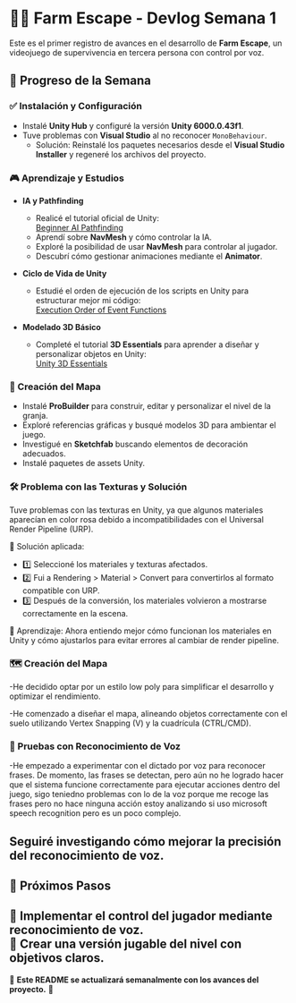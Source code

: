 # 🧟‍♂️ Farm Escape - Devlog Semana 1  

Este es el primer registro de avances en el desarrollo de **Farm Escape**, un videojuego de supervivencia en tercera persona con control por voz.  

## 🚀 Progreso de la Semana  

### ✅ Instalación y Configuración  
- Instalé **Unity Hub** y configuré la versión **Unity 6000.0.43f1**.  
- Tuve problemas con **Visual Studio** al no reconocer `MonoBehaviour`.  
  - Solución: Reinstalé los paquetes necesarios desde el **Visual Studio Installer** y regeneré los archivos del proyecto.  

### 🎮 Aprendizaje y Estudios  
- **IA y Pathfinding**  
  - Realicé el tutorial oficial de Unity:  
    [Beginner AI Pathfinding](https://learn.unity.com/project/beginner-ai-pathfinding)  
  - Aprendí sobre **NavMesh** y cómo controlar la IA.  
  - Exploré la posibilidad de usar **NavMesh** para controlar al jugador.  
  - Descubrí cómo gestionar animaciones mediante el **Animator**.  

- **Ciclo de Vida de Unity**  
  - Estudié el orden de ejecución de los scripts en Unity para estructurar mejor mi código:  
    [Execution Order of Event Functions](https://docs.huihoo.com/unity/5.5/Documentation/Manual/ExecutionOrder.html)  

- **Modelado 3D Básico**  
  - Completé el tutorial **3D Essentials** para aprender a diseñar y personalizar objetos en Unity:  
    [Unity 3D Essentials](https://learn.unity.com/pathway/unity-essentials/unit/3d-essentials?version=6)  

### 🔨 Creación del Mapa  
- Instalé **ProBuilder** para construir, editar y personalizar el nivel de la granja.
- Exploré referencias gráficas y busqué modelos 3D para ambientar el juego.  
- Investigué en **Sketchfab** buscando elementos de decoración adecuados.
- Instalé paquetes de assets Unity.
  
### 🛠️ Problema con las Texturas y Solución
Tuve problemas con las texturas en Unity, ya que algunos materiales aparecían en color rosa debido a incompatibilidades con el Universal Render Pipeline (URP).

📌 Solución aplicada:
- 1️⃣ Seleccioné los materiales y texturas afectados.
- 2️⃣ Fui a Rendering > Material > Convert para convertirlos al formato compatible con URP.
- 3️⃣ Después de la conversión, los materiales volvieron a mostrarse correctamente en la escena.

🔎 Aprendizaje: Ahora entiendo mejor cómo funcionan los materiales en Unity y cómo ajustarlos para evitar errores al cambiar de render pipeline.

### 🗺️ Creación del Mapa
-He decidido optar por un estilo low poly para simplificar el desarrollo y optimizar el rendimiento.

-He comenzado a diseñar el mapa, alineando objetos correctamente con el suelo utilizando Vertex Snapping (V) y la cuadrícula (CTRL/CMD).

### 🎤 Pruebas con Reconocimiento de Voz
-He empezado a experimentar con el dictado por voz para reconocer frases. De momento, las frases se detectan, pero aún no he logrado hacer que el sistema funcione correctamente para ejecutar acciones dentro del juego, sigo teniedno problemas con lo de la voz porque me recoge las frases pero no hace ninguna acción estoy analizando si uso microsoft speech recognition pero es un poco complejo.


Seguiré investigando cómo mejorar la precisión del reconocimiento de voz.
---

## 📌 Próximos Pasos  
🔹 Implementar el control del jugador mediante **reconocimiento de voz**.  
🔹 Crear una versión jugable del nivel con objetivos claros.  
---

📌 **Este README se actualizará semanalmente con los avances del proyecto.** 🚀  
